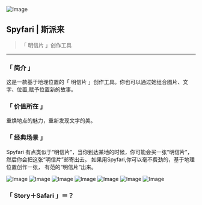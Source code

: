 ![Image](https://shadowcz007.github.io/Spyfari/logo.png)

## Spyfari | 斯派来

> 「 明信片 」创作工具 

***

###  「 简介 」
这是一款基于地理位置的「 明信片 」创作工具。你也可以通过她组合图片、文字、位置,赋予位置新的故事。

### 「 价值所在 」
重焕地点的魅力，重新发现文字的美。

### 「 经典场景 」
Spyfari 有点类似于“明信片”，当你到达某地的时候，你可能会买一张“明信片”，然后你会把这张“明信片”邮寄出去。
如果用Spyfari,你可以毫不费劲的，基于地理位置创作一张，
有范的“明信片”出来。

![Image](https://shadowcz007.github.io/Spyfari/tip1.png)
![Image](https://shadowcz007.github.io/Spyfari/tip2.png)
![Image](https://shadowcz007.github.io/Spyfari/tip3.png)
![Image](https://shadowcz007.github.io/Spyfari/tip4.png)
![Image](https://shadowcz007.github.io/Spyfari/tip5.png)
![Image](https://shadowcz007.github.io/Spyfari/tip6.png)
![Image](https://shadowcz007.github.io/Spyfari/tip7.png)

### 「 Story＋Safari 」＝？
